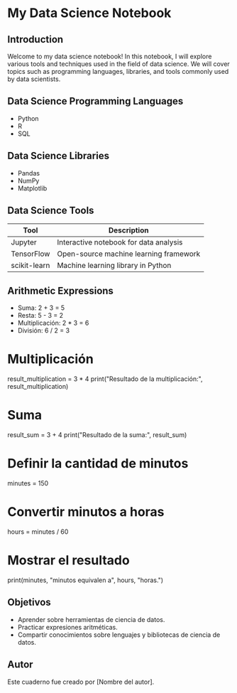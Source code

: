 # My Data Science Notebook

## Introduction

Welcome to my data science notebook! In this notebook, I will explore various tools and techniques used in the field of data science. We will cover topics such as programming languages, libraries, and tools commonly used by data scientists.
## Data Science Programming Languages

- Python
- R
- SQL

## Data Science Libraries

- Pandas
- NumPy
- Matplotlib


## Data Science Tools

| Tool         | Description                              |
|--------------|------------------------------------------|
| Jupyter      | Interactive notebook for data analysis   |
| TensorFlow   | Open-source machine learning framework   |
| scikit-learn | Machine learning library in Python       |

## Arithmetic Expressions

- Suma: 2 + 3 = 5
- Resta: 5 - 3 = 2
- Multiplicación: 2 * 3 = 6
- División: 6 / 2 = 3

# Multiplicación
result_multiplication = 3 * 4
print("Resultado de la multiplicación:", result_multiplication)

# Suma
result_sum = 3 + 4
print("Resultado de la suma:", result_sum)


# Definir la cantidad de minutos
minutes = 150

# Convertir minutos a horas
hours = minutes / 60

# Mostrar el resultado
print(minutes, "minutos equivalen a", hours, "horas.")



## Objetivos

- Aprender sobre herramientas de ciencia de datos.
- Practicar expresiones aritméticas.
- Compartir conocimientos sobre lenguajes y bibliotecas de ciencia de datos.


## Autor

Este cuaderno fue creado por [Nombre del autor].

